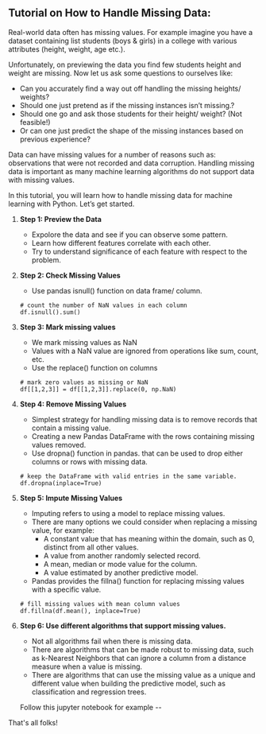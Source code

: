 ## Tutorial on How to Handle Missing Data:

Real-world data often has missing values. For example imagine you have a dataset containing list students (boys & girls) in a college with various attributes (height, weight, age etc.). 

Unfortunately, on previewing the data you find few students height and weight are missing. Now let us ask some questions to ourselves like:

  - Can you accurately find a way out off handling the missing heights/ weights?
  - Should one just pretend as if the missing instances isn’t missing.?
  - Should one go and ask those students for their height/ weight? (Not feasible!)
  - Or can one just predict the shape of the missing instances based on previous experience?

Data can have missing values for a number of reasons such as: observations that were not recorded and data corruption. Handling missing data is important as many machine learning algorithms do not support data with missing values.

In this tutorial, you will learn how to handle missing data for machine learning with Python. Let’s get started.

1. **Step 1: Preview the Data**
   - Expolore the data and see if you can observe some pattern. 
   - Learn how different features correlate with each other. 
   - Try to understand significance of each feature with respect to the problem.
        
2. **Step 2: Check Missing Values**
   - Use pandas isnull() function on data frame/ column.
   ```
   # count the number of NaN values in each column
   df.isnull().sum()
   ```

3. **Step 3: Mark missing values**
   - We mark missing values as NaN
   - Values with a NaN value are ignored from operations like sum, count, etc.
   - Use the replace() function on columns
   ```
   # mark zero values as missing or NaN
   df[[1,2,3]] = df[[1,2,3]].replace(0, np.NaN)
   ```
   
4. **Step 4: Remove Missing Values**
   - Simplest strategy for handling missing data is to remove records that contain a missing value.
   - Creating a new Pandas DataFrame with the rows containing missing values removed.
   - Use dropna() function in pandas. that can be used to drop either columns or rows with missing data.
   ```
   # keep the DataFrame with valid entries in the same variable.
   df.dropna(inplace=True)
   ```
   
5. **Step 5: Impute Missing Values**
   - Imputing refers to using a model to replace missing values.
   - There are many options we could consider when replacing a missing value, for example:
     - A constant value that has meaning within the domain, such as 0, distinct from all other values.
     - A value from another randomly selected record.
     - A mean, median or mode value for the column.
     - A value estimated by another predictive model.
   - Pandas provides the fillna() function for replacing missing values with a specific value.
   
   ```
   # fill missing values with mean column values
   df.fillna(df.mean(), inplace=True)
   ```

6. **Step 6: Use different algorithms that support missing values.**
   - Not all algorithms fail when there is missing data.
   - There are algorithms that can be made robust to missing data, such as k-Nearest Neighbors that can ignore a column from a distance measure when a value is missing.
   - There are algorithms that can use the missing value as a unique and different value when building the predictive model, such as classification and regression trees.
   
   Follow this jupyter notebook for example -- 

That's all folks!
